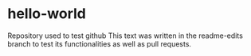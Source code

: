 # hello-world
Repository used to test github
This text was written in the readme-edits branch to test its functionalities as well as pull requests.
